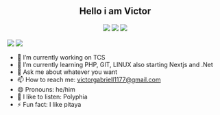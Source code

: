 <!DOCTYPE html>
<html lang="en">
<head>
    <meta charset="UTF-8">
    <meta http-equiv="X-UA-Compatible" content="IE=edge">
    <meta name="viewport" content="width=device-width, initial-scale=1.0">
</head>
<body>
    <div align="center">
        <h2 align="center"> Hello i am Victor </h2>
    </div>
    <div align = "center">
        <img src="https://github-readme-stats.vercel.app/api?username=voctif&show_icons=true&theme=transparent">
        <img src="https://github-readme-stats.vercel.app/api/top-langs/?username=voctif&layout=compact">
        <img src="https://github-readme-stats.vercel.app/api/top-langs/?username=voctif&layout=compact">
    </div>
    <div>
        <br>
        <a href="https://www.linkedin.com/in/victor-mota-m"><img src="https://img.shields.io/badge/LinkedIn-0077B5?style=for-the-badge&logo=linkedin&logoColor=white"></a>
        <a href="mailto:victorgabriell1177@gmail.com?subject=subject text"><img src="https://img.shields.io/badge/Gmail-D14836?style=for-the-badge&logo=gmail&logoColor=white"></a>
        <br>
    </div>
    
</body>
</html>

- 🔭 I’m currently working on TCS
- 🌱 I’m currently learning PHP, GIT, LINUX also starting Nextjs and .Net
- 💬 Ask me about whatever you want
- 📫 How to reach me: victorgabriell1177@gmail.com
- 😄 Pronouns: he/him
- 🎼 I like to listen: Polyphia 
- ⚡ Fun fact: I like pitaya

